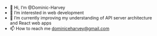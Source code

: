 - 👋 Hi, I’m @Dominic-Harvey
- 👀 I’m interested in web development
- 🌱 I’m currently improving my understanding of API server architecture and React web apps
- 📫 How to reach me dominiceharvey@gmail.com
<!---
Dominic-Harvey/Dominic-Harvey is a ✨ special ✨ repository because its `README.md` (this file) appears on your GitHub profile.
You can click the Preview link to take a look at your changes.
--->
